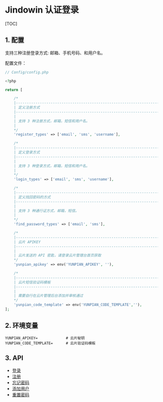 # Jindowin 认证登录

[TOC]

## 1. 配置
 
支持三种注册登录方式: 邮箱、手机号码、和用户名。

配置文件：

```php
// Config/config.php

<?php

return [

    /*
    |--------------------------------------------------------------------------
    | 定义注册方式
    |--------------------------------------------------------------------------
    |
    | 支持 3 种注册方式，邮箱，短信和用户名。
    |
    */
    'register_types' => ['email', 'sms', 'username'],

    /*
    |--------------------------------------------------------------------------
    | 定义登录方式
    |--------------------------------------------------------------------------
    |
    | 支持 3 种登录方式，邮箱，短信和用户名。
    |
    */
    'login_types' => ['email', 'sms', 'username'],

    /*
    |--------------------------------------------------------------------------
    | 定义找回密码的方式
    |--------------------------------------------------------------------------
    |
    | 支持 3 种通行证方式，邮箱，短信。
    |
    */
    'find_password_types' => ['email', 'sms'],

    /*
    |--------------------------------------------------------------------------
    | 云片 APIKEY
    |--------------------------------------------------------------------------
    |
    | 云片发送的 API 密匙，请登录云片管理台首页获取
    */
    'yunpian_apikey' => env('YUNPIAN_APIKEY', ''),

    /*
    |--------------------------------------------------------------------------
    | 云片短信验证码模板
    |--------------------------------------------------------------------------
    |
    | 需要自行在云片管理后台添加并审核通过
    */
    'yunpian_code_template' => env('YUNPIAN_CODE_TEMPLATE',''),
];
```

## 2. 环境变量

```
YUNPIAN_APIKEY=             # 云片秘钥
YUNPIAN_CODE_TEMPLATE=      # 云片验证码模板

```

## 3. API 

* [登录](Document/api/login.md)
* [注册](Document/api/register.md)
* [忘记密码](Document/api/forgot.md)
* [添加用户](Document/api/add-user.md)
* [重置密码](Document/api/reset.md)